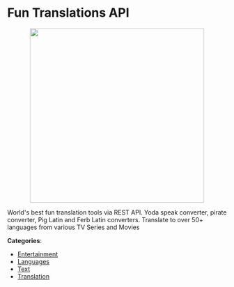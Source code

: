 # Fun Translations API
<p align="center">
    <img width="400" src="https://raw.githubusercontent.com/apis-list/apis-list/apis/fun-translations-api/logo_256x256.png" />
</p>

World's best fun translation tools via REST API.  Yoda speak converter, pirate converter, Pig Latin and Ferb Latin converters. Translate to over 50+ languages from various TV Series and Movies



**Categories**:
- [Entertainment](https://github.com/apis-list/apis-list#entertainment)
- [Languages](https://github.com/apis-list/apis-list#languages)
- [Text](https://github.com/apis-list/apis-list#text)
- [Translation](https://github.com/apis-list/apis-list#translation)







